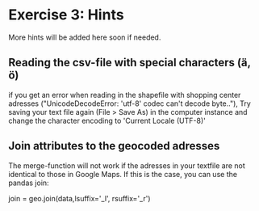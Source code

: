 # Exercise 3: Hints

More hints will be added here soon if needed. 


## Reading the csv-file with special characters (ä, ö)

if you get an error when reading in the shapefile with shopping center adresses ("UnicodeDecodeError: 'utf-8' codec can't decode byte.."), Try saving your text file again (File > Save As) in the computer instance and change the  character encoding to  'Current Locale (UTF-8)'

## Join attributes to the geocoded adresses

The merge-function will not work if the adresses in your textfile are not identical to those in Google Maps. If this is the case, you can use the pandas join: 

join = geo.join(data,lsuffix='_l', rsuffix='_r')

